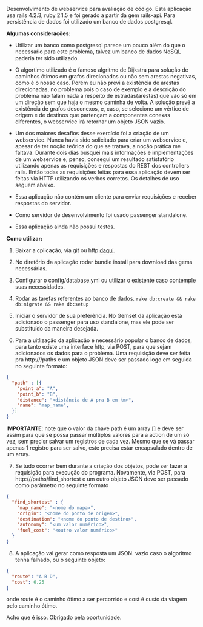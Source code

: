 Desenvolvimento de webservice para avaliação de código. Esta aplicação usa 
rails 4.2.3, ruby 2.1.5 e foi gerado a partir da gem rails-api. Para 
persistência de dados foi utilizado um banco de dados postgresql. 

**Algumas considerações:**

* Utilizar um banco como postgresql parece um pouco além do que o necessaŕio
  para este problema, talvez um banco de dados NoSQL paderia ter sido utilizado.

* O algortimo utilizado é o famoso algritmo de Dijkstra para solução de 
  caminhos ótimos em grafos direcionados ou não sem arestas negativas, como
  é o nosso caso. Porém eu não previ a existência de arestas direcionadas, 
  no problema pois o caso de exemplo e a descrição do problema não falam 
  nada a respeito de estradas(arestas) que vão só em um direção sem que 
  haja o mesmo caminha de volta. A solução prevê a existência de grafos 
  desconexos, e, caso, se selecione um vértice de origem e de destinos que 
  partençam a componentes conexas diferentes, o webservice irá retornar um 
  objeto JSON vazio.

* Um dos maiores desafios desse exercício foi a criação de um webservice.
  Nunca havia sido solicitado para criar um webservice e, apesar de ter noção
  teórica do que se tratava, a noção prática me faltava. Durante dois dias
  busquei mais informações e implementações de um webservice e, penso, 
  consegui um resultado satisfatório utilizando apenas as requisições e 
  respostas do REST dos controllers rails. Então todas as requisições feitas
  para essa aplicação devem ser feitas via HTTP utilizando os verbos corretos.
  Os detalhes de uso seguem abaixo.

* Essa aplicação não contém um cliente para enviar requisições e receber
  respostas do servidor.

* Como servidor de desenvolvimento foi usado passenger standalone.

* Essa aplicação ainda não possui testes.

**Como utilizar:**

1. Baixar a cplicação, via git ou http [daqui](https://github.com/allam-matsubara/webservice_dijkstra).

2. No diretório da aplicação rodar bundle install para download das gems 
  necessárias.

3. Configurar o config/database.yml ou utilizar o existente caso contemple suas
  necessidades.

4. Rodar as tarefas referentes ao banco de dados.
  `rake db:create && rake db:migrate && rake db:setup`

5. Iniciar o servidor de sua preferência. No Gemset da aplicação está 
  adicionado o passenger para uso standalone, mas ele pode ser substituído da
  maneira desejada.

6. Para a uitlização da aplicação é necessário popular o banco de dados,
  para tanto existe uma interface http, via POST, para que sejam adicionados
  os dados para o problema. Uma requisição deve ser feita pra http://<server>/paths
  e um objeto JSON deve ser passado logo em seguida no seguinte formato:
  ```json
  {
    "path" : [{
      "point_a": "A",
      "point_b": "B",
      "distance": "<distância de A pra B em km>",
      "name": "map_name",
    }]
  }
  ```
  **IMPORTANTE**: note que o valor da chave path é um array [] e deve ser assim
  para que se possa passar múltiplos valores para a action de um só vez, sem 
  precisr salvar um registros de cada vez. Mesmo que se vá passar apenas 1 
  registro para ser salvo, este precisa estar encapsulado dentro de um array.

7. Se tudo ocorrer bem durante a criação dos objetos, pode ser fazer a requisição
  para execução do programa. Novamente, via POST, para http://<server>/paths/find_shortest
  e um outro objeto JSON deve ser passado como parâmetro no seguinte formato
  ```json
  {
    "find_shortest" : {
      "map_name": "<nome do mapa>",
      "origin": "<nome do ponto de origem>",
      "destination": "<nome do ponto de destino>",
      "autonomy": "<um valor numérico>",
      "fuel_cost": "<outro valor numérico>"
    }
  }
  ```

8. A aplicação vai gerar como resposta um JSON. vazio caso o algoritmo tenha
  falhado, ou o seguinte objeto:
  ```json
  {
    "route": "A B D",
    "cost": 6.25
  }
  ```
 onde route é o caminho ótimo a ser percorrido e cost é custo da viagem pelo
 caminho ótimo.

Acho que é isso. Obrigado pela oportunidade.
  









